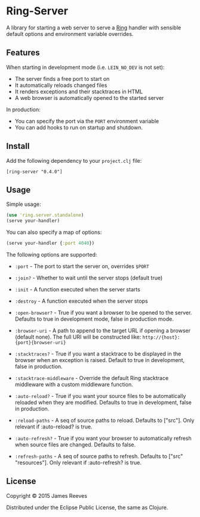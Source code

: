 # Ring-Server

A library for starting a web server to serve a [Ring][1] handler with
sensible default options and environment variable overrides.

[1]: https://github.com/ring-clojure/ring

## Features

When starting in development mode (i.e. `LEIN_NO_DEV` is not set):

* The server finds a free port to start on
* It automatically reloads changed files
* It renders exceptions and their stacktraces in HTML
* A web browser is automatically opened to the started server

In production:

* You can specify the port via the `PORT` environment variable
* You can add hooks to run on startup and shutdown.

## Install

Add the following dependency to your `project.clj` file:

    [ring-server "0.4.0"]

## Usage 

Simple usage:

```clojure
(use 'ring.server.standalone)
(serve your-handler)
```

You can also specify a map of options:

```clojure
(serve your-handler {:port 4040})
```

The following options are supported:

* `:port`    - The port to start the server on, overrides `$PORT`

* `:join?`   - Whether to wait until the server stops (default true)

* `:init`    - A function executed when the server starts

* `:destroy` - A function executed when the server stops

* `:open-browser?` -
  True if you want a browser to be opened to the server. Defaults to
  true in development mode, false in production mode.

* `:browser-uri` -
  A path to append to the target URL if opening a browser (default 
  none). The full URI will be constructed like:
  `http://{host}:{port}{browser-uri}`

* `:stacktraces?` -
  True if you want a stacktrace to be displayed in the browser when
  an exception is raised. Default to true in development, false in
  production.

* `:stacktrace-middleware` -
  Override the default Ring stacktrace middleware with a custom
  middleware function.

* `:auto-reload?` -
  True if you want your source files to be automatically reloaded
  when they are modified. Defaults to true in development, false in
  production.
  
* `:reload-paths` -
  A seq of source paths to reload. Defaults to [\"src\"]. 
  Only relevant if :auto-reload? is true.

* `:auto-refresh?` -
  True if you want your browser to automatically refresh when source
  files are changed. Defaults to false.

* `:refresh-paths` -
  A seq of source paths to refresh. Defaults to [\"src\" \"resources\"].
  Only relevant if :auto-refresh? is true.

## License

Copyright © 2015 James Reeves

Distributed under the Eclipse Public License, the same as Clojure.
